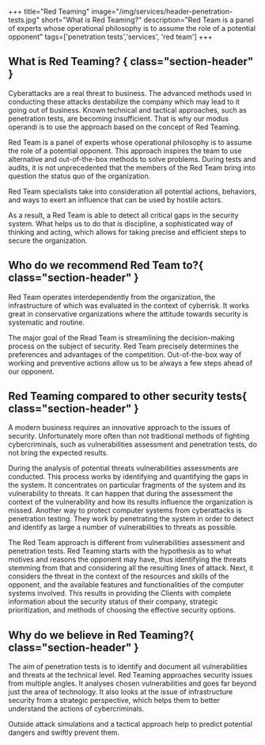 +++
title="Red Teaming"
image="/img/services/header-penetration-tests.jpg"
short="What is Red Teaming?"
description="Red Team is a panel of experts whose operational philosophy is to assume the role of a potential opponent"
tags=['penetration tests','services', 'red team']
+++

## What is Red Teaming? { class="section-header" }

Cyberattacks are a real threat to business. The advanced methods used in conducting these attacks destabilize the company which may lead to it going out of business. Known technical and tactical approaches, such as penetration tests, are becoming insufficient. That is why our modus operandi is to use the approach based on the concept of Red Teaming.

Red Team is a panel of experts whose operational philosophy is to assume the role of a potential opponent. This approach inspires the team to use alternative and out-of-the-box methods to solve problems. During tests and audits, it is not unprecedented that the members of the Red Team bring into question the status quo of the organization.

Red Team specialists take into consideration all potential actions, behaviors, and ways to exert an influence that can be used by hostile actors.

As a result, a Red Team is able to detect all critical gaps in the security system. What helps us to do that is discipline, a sophisticated way of thinking and acting, which allows for taking precise and efficient steps to secure the organization.

## Who do we recommend Red Team to?{ class="section-header" }

Red Team operates interdependently from the organization, the infrastructure of which was evaluated in the context of cyberrisk. It works great in conservative organizations where the attitude towards security is systematic and routine.

The major goal of the Read Team is streamlining the decision-making process on the subject of security. Red Team precisely determines the preferences and advantages of the competition. Out-of-the-box way of working and preventive actions allow us to be always a few steps ahead of our opponent.

## Red Teaming compared to other security tests{ class="section-header" }

A modern business requires an innovative approach to the issues of security. Unfortunately more often than not traditional methods of fighting cybercriminals, such as vulnerabilities assessment and penetration tests, do not bring the expected results.

During the analysis of potential threats vulnerabilities assessments are conducted. This process works by identifying and quantifying the gaps in the system. It concentrates on particular fragments of the system and its vulnerability to threats. It can happen that during the assessment the context of the vulnerability and how its results influence the organization is missed. Another way to protect computer systems from cyberattacks is penetration testing. They work by penetrating the system in order to detect and identify as large a number of vulnerabilities to threats as possible.

The Red Team approach is different from vulnerabilities assessment and penetration tests. Red Teaming starts with the hypothesis as to what motives and reasons the opponent may have, thus identifying the threats stemming from that and considering all the resulting lines of attack. Next, it considers the threat in the context of the resources and skills of the opponent, and the available features and functionalities of the computer systems involved. This results in providing the Clients with complete information about the security status of their company, strategic prioritization, and methods of choosing the effective security options.

## Why do we believe in Red Teaming?{ class="section-header" }

The aim of penetration tests is to identify and document all vulnerabilities and threats at the technical level. Red Teaming approaches security issues from multiple angles. It analyses chosen vulnerabilities and goes far beyond just the area of technology. It also looks at the issue of infrastructure security from a strategic perspective, which helps them to better understand the actions of cybercriminals.

Outside attack simulations and a tactical approach help to predict potential dangers and swiftly prevent them.